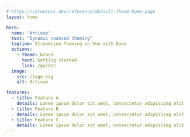 ```yaml
---
# https://vitepress.dev/reference/default-theme-home-page
layout: home

hero:
  name: "Artivue"
  text: "Dynamic nuanced theming"
  tagline: Streamline Theming in Vue with Ease
  actions:
    - theme: brand
      text: Getting started
      link: /guide/
  image:
    src: /logo.svg
    alt: Artivue

features:
  - title: Feature A
    details: Lorem ipsum dolor sit amet, consectetur adipiscing elit
  - title: Feature B
    details: Lorem ipsum dolor sit amet, consectetur adipiscing elit
  - title: Feature C
    details: Lorem ipsum dolor sit amet, consectetur adipiscing elit
---
```


